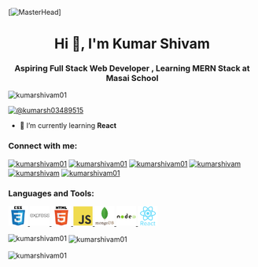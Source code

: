 [![MasterHead](https://i.pinimg.com/originals/2f/f4/28/2ff428006f3ade5f10beac69372062ab.gif)]
<h1 align="center">Hi 👋, I'm Kumar Shivam</h1>


<h3 align="center">Aspiring Full Stack Web Developer , Learning MERN Stack at Masai School</h3>
<img align="right" width="400"  src="https://miro.medium.com/max/1360/0*7Q3yvSIv_t0ioJ-Z.gif" alt="">
<p align="left"> <img src="https://komarev.com/ghpvc/?username=kumarshivam01&label=Profile%20views&color=0e75b6&style=flat" alt="kumarshivam01" /> </p>

<p align="left"> <a href="https://twitter.com/@kumarsh03489515" target="blank"><img src="https://img.shields.io/twitter/follow/@kumarsh03489515?logo=twitter&style=for-the-badge" alt="@kumarsh03489515" /></a> </p>

- 🌱 I’m currently learning **React**

<h3 align="left">Connect with me:</h3>
<p align="left">
<a href="https://linkedin.com/in/kumar-shivam01" target="blank"><img align="center" src="https://raw.githubusercontent.com/rahuldkjain/github-profile-readme-generator/master/src/images/icons/Social/linked-in-alt.svg" alt="kumarshivam01" height="30" width="40" /></a>
  <a href="https://ultramsg.com/m/3ERYBV7" target="blank"><img align="center" src="https://upload.wikimedia.org/wikipedia/commons/thumb/6/6b/WhatsApp.svg/479px-WhatsApp.svg.png" alt="kumarshivam01" height="30" width="40" /></a>
<a href="https://codesandbox.com/kumarshivam01" target="blank"><img align="center" src="https://raw.githubusercontent.com/rahuldkjain/github-profile-readme-generator/master/src/images/icons/Social/codesandbox.svg" alt="kumarshivam01" height="30" width="40" /></a>
<a href="https://fb.com/kumarshivam" target="blank"><img align="center" src="https://raw.githubusercontent.com/rahuldkjain/github-profile-readme-generator/master/src/images/icons/Social/facebook.svg" alt="kumarshivam" height="30" width="40" /></a>
<a href="https://instagram.com/kumarshivam" target="blank"><img align="center" src="https://raw.githubusercontent.com/rahuldkjain/github-profile-readme-generator/master/src/images/icons/Social/instagram.svg" alt="kumarshivam" height="30" width="40" /></a>
<a href="https://www.hackerrank.com/kumarshivam01" target="blank"><img align="center" src="https://raw.githubusercontent.com/rahuldkjain/github-profile-readme-generator/master/src/images/icons/Social/hackerrank.svg" alt="kumarshivam01" height="30" width="40" /></a>
</p>

<h3 align="left">Languages and Tools:</h3>
<p align="left"> <a href="https://www.w3schools.com/css/" target="_blank" rel="noreferrer"> <img src="https://raw.githubusercontent.com/devicons/devicon/master/icons/css3/css3-original-wordmark.svg" alt="css3" width="40" height="40"/> </a> <a href="https://expressjs.com" target="_blank" rel="noreferrer"> <img src="https://raw.githubusercontent.com/devicons/devicon/master/icons/express/express-original-wordmark.svg" alt="express" width="40" height="40"/> </a> <a href="https://www.w3.org/html/" target="_blank" rel="noreferrer"> <img src="https://raw.githubusercontent.com/devicons/devicon/master/icons/html5/html5-original-wordmark.svg" alt="html5" width="40" height="40"/> </a> <a href="https://developer.mozilla.org/en-US/docs/Web/JavaScript" target="_blank" rel="noreferrer"> <img src="https://raw.githubusercontent.com/devicons/devicon/master/icons/javascript/javascript-original.svg" alt="javascript" width="40" height="40"/> </a> <a href="https://www.mongodb.com/" target="_blank" rel="noreferrer"> <img src="https://raw.githubusercontent.com/devicons/devicon/master/icons/mongodb/mongodb-original-wordmark.svg" alt="mongodb" width="40" height="40"/> </a> <a href="https://nodejs.org" target="_blank" rel="noreferrer"> <img src="https://raw.githubusercontent.com/devicons/devicon/master/icons/nodejs/nodejs-original-wordmark.svg" alt="nodejs" width="40" height="40"/> </a> <a href="https://reactjs.org/" target="_blank" rel="noreferrer"> <img src="https://raw.githubusercontent.com/devicons/devicon/master/icons/react/react-original-wordmark.svg" alt="react" width="40" height="40"/> </a> </p>

<p><img align="left" src="https://github-readme-stats.vercel.app/api/top-langs?username=kumarshivam01&show_icons=true&locale=en&layout=compact" alt="kumarshivam01" /></p>

<p>&nbsp;<img align="center" src="https://github-readme-stats.vercel.app/api?username=kumarshivam01&show_icons=true&locale=en" alt="kumarshivam01" /></p>

<p><img align="center" src="https://github-readme-streak-stats.herokuapp.com/?user=kumarshivam01&" alt="kumarshivam01" /></p>
